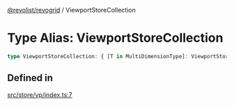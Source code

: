 [@revolist/revogrid](README.md) / ViewportStoreCollection

# Type Alias: ViewportStoreCollection

```ts
type ViewportStoreCollection: { [T in MultiDimensionType]: ViewportStore };
```

## Defined in

[src/store/vp/index.ts:7](https://github.com/revolist/revogrid/blob/ad41fd58f9a9de46c1cfbe02ca82c22180ee685c/src/store/vp/index.ts#L7)

